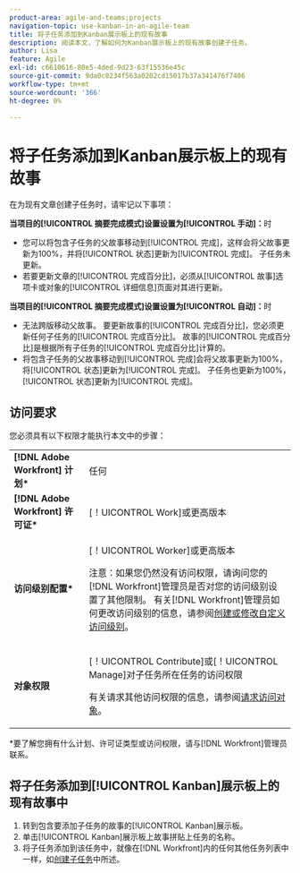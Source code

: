 ```yaml
---
product-area: agile-and-teams;projects
navigation-topic: use-kanban-in-an-agile-team
title: 将子任务添加到Kanban展示板上的现有故事
description: 阅读本文，了解如何为Kanban展示板上的现有故事创建子任务。
author: Lisa
feature: Agile
exl-id: c6610616-80e5-4ded-9d23-63f15536e45c
source-git-commit: 9da0c8234f563a0202cd15017b37a341476f7406
workflow-type: tm+mt
source-wordcount: '366'
ht-degree: 0%

---
```


# 将子任务添加到Kanban展示板上的现有故事

在为现有文章创建子任务时，请牢记以下事项：

**当项目的[!UICONTROL 摘要完成模式]设置设置为[!UICONTROL 手动]：**&#x200B;时

* 您可以将包含子任务的父故事移动到[!UICONTROL 完成]，这样会将父故事更新为100%，并将[!UICONTROL 状态]更新为[!UICONTROL 完成]。 子任务未更新。
* 若要更新文章的[!UICONTROL 完成百分比]，必须从[!UICONTROL 故事]选项卡或对象的[!UICONTROL 详细信息]页面对其进行更新。

**当项目的[!UICONTROL 摘要完成模式]设置设置为[!UICONTROL 自动]：**&#x200B;时

* 无法跨版移动父故事。 要更新故事的[!UICONTROL 完成百分比]，您必须更新任何子任务的[!UICONTROL 完成百分比]。 故事的[!UICONTROL 完成百分比]是根据所有子任务的[!UICONTROL 完成百分比]计算的。
* 将包含子任务的父故事移动到[!UICONTROL 完成]会将父故事更新为100%，将[!UICONTROL 状态]更新为[!UICONTROL 完成]。 子任务也更新为100%，[!UICONTROL 状态]更新为[!UICONTROL 完成]。

## 访问要求

您必须具有以下权限才能执行本文中的步骤：

<table style="table-layout:auto"> 
 <col> 
 <col> 
 <tbody> 
  <tr> 
   <td role="rowheader"><strong>[!DNL Adobe Workfront] 计划*</strong></td> 
   <td> <p>任何</p> </td> 
  </tr> 
  <tr> 
   <td role="rowheader"><strong>[!DNL Adobe Workfront] 许可证*</strong></td> 
   <td> <p>[！UICONTROL Work]或更高版本</p> </td> 
  </tr> 
  <tr> 
   <td role="rowheader"><strong>访问级别配置*</strong></td> 
   <td> <p>[！UICONTROL Worker]或更高版本</p> <p>注意：如果您仍然没有访问权限，请询问您的[!DNL Workfront]管理员是否对您的访问级别设置了其他限制。 有关[!DNL Workfront]管理员如何更改访问级别的信息，请参阅<a href="../../administration-and-setup/add-users/configure-and-grant-access/create-modify-access-levels.md" class="MCXref xref">创建或修改自定义访问级别</a>。</p> </td> 
  </tr> 
  <tr> 
   <td role="rowheader"><strong>对象权限</strong></td> 
   <td> <p>[！UICONTROL Contribute]或[！UICONTROL Manage]对子任务所在任务的访问权限</p> <p>有关请求其他访问权限的信息，请参阅<a href="../../workfront-basics/grant-and-request-access-to-objects/request-access.md" class="MCXref xref">请求访问对象</a>。</p> </td> 
  </tr> 
 </tbody> 
</table>

&#42;要了解您拥有什么计划、许可证类型或访问权限，请与[!DNL Workfront]管理员联系。

## 将子任务添加到[!UICONTROL Kanban]展示板上的现有故事中

1. 转到包含要添加子任务的故事的[!UICONTROL Kanban]展示板。
1. 单击[!UICONTROL Kanban]展示板上故事拼贴上任务的名称。
1. 将子任务添加到该任务中，就像在[!DNL Workfront]内的任何其他任务列表中一样，如[创建子任务](../../manage-work/tasks/create-tasks/create-subtasks.md)中所述。
